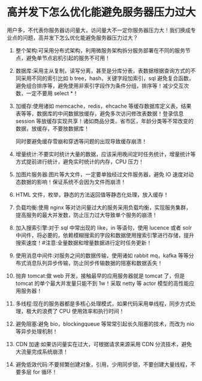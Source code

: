 # 高并发下怎么优化能避免服务器压力过大

用户多，不代表你服务器访问量大，访问量大不一定你服务器压力大！我们换成专业点的问题，高并发下怎么优化能避免服务器压力过大？

1. 整个架构:可采用分布式架构，利用微服务架构拆分服务部署在不同的服务节点，避免单节点宕机引起的服务不可用！

2. 数据库:采用主从复制，读写分离，甚至是分库分表，表数据根据查询方式的不同采用不同的索引比如 b tree，hash，关键字段加索引，sql 避免复合函数，避免组合排序等，避免使用非索引字段作为条件分组，排序等！减少交互次数，一定不要用 select \*！

3. 加缓存:使用诸如 memcache，redis，ehcache 等缓存数据库定义表，结果表等等，数据库的中间数据放缓存，避免多次访问修改表数据！登录信息 session 等放缓存实现共享！诸如商品分类，省市区，年龄分类等不常改变的数据，放缓存，不要放数据库！

   同时要避免缓存雪崩和穿透等问题的出现导致缓存崩溃！

4. 增量统计:不要实时统计大量的数据，应该采用晚间定时任务统计，增量统计等方式提前进行统计，避免实时统计的内存，CPU 压力！

5. 加图片服务器:图片等大文件，一定要单独经过文件服务器，避免 IO 速度对动态数据的影响！保证系统不会因为文件而崩溃！

6. HTML 文件，枚举，静态的方法返回值等静态化处理，放入缓存！

7. 负载均衡:使用 nginx 等对访问量过大的服务采用负载均衡，实现服务集群，提高服务的最大并发数，防止压力过大导致单个服务的崩溃！

8. 加入搜索引擎:对于 sql 中常出现的 like，in 等语句，使用 lucence 或者 solr 中间件，将必要的，依赖模糊搜索的字段和数据使用搜索引擎进行存储，提升搜索速度！#注意:全量数据和增量数据进行定时任务更新！

9. 使用消息中间件:对服务之间的数据传输，使用诸如 rabbit mq，kafka 等等分布式消息队列异步传输，防止同步传输数据的阻塞和数据丢失！

10. 抛弃 tomcat:做 web 开发，接触最早的应用服务器就是 tomcat 了，但是 tomcat 的单个最大并发量只能不到 1w！采取 netty 等 actor 模型的高性能应用服务器！

11. 多线程:现在的服务器都是多核心处理模式，如果代码采用单线程，同步方式处理，极大的浪费了 CPU 使用效率和执行时间！

12. 避免阻塞:避免 bio，blockingqueue 等常常引起长久阻塞的技术，而改为 nio 等异步处理机制！

13. CDN 加速:如果访问量实在过大，可根据请求来源采用 CDN 分流技术，避免大流量完成系统崩溃！

14. 避免低效代码:不要频繁创建对象，引用，少用同步锁，不要创建大量线程，不要多层 for 循环！
